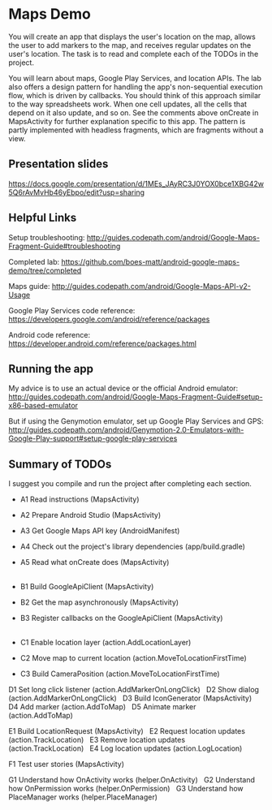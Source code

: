 # Maps Demo

 You will create an app that displays the user's location on the map,
 allows the user to add markers to the map, and receives regular updates
 on the user's location.  The task is to read and complete each of the
 TODOs in the project.

 You will learn about maps, Google Play Services, and location APIs.
 The lab also offers a design pattern for handling the app's non-sequential
 execution flow, which is driven by callbacks.  You should think of this
 approach similar to the way spreadsheets work.  When one cell updates, all
 the cells that depend on it also update, and so on. See the comments above
 onCreate in MapsActivity for further explanation specific to this app.  The
 pattern is partly implemented with headless fragments, which are fragments
 without a view.

## Presentation slides
 https://docs.google.com/presentation/d/1MEs_JAyRC3J0YOX0bce1XBG42w5Q6rAvMvHb46yEbpo/edit?usp=sharing

## Helpful Links
 Setup troubleshooting: http://guides.codepath.com/android/Google-Maps-Fragment-Guide#troubleshooting
 
 Completed lab: https://github.com/boes-matt/android-google-maps-demo/tree/completed

 Maps guide: http://guides.codepath.com/android/Google-Maps-API-v2-Usage

 Google Play Services code reference: https://developers.google.com/android/reference/packages

 Android code reference: https://developer.android.com/reference/packages.html

## Running the app
 My advice is to use an actual device or the official Android emulator:
 http://guides.codepath.com/android/Google-Maps-Fragment-Guide#setup-x86-based-emulator

 But if using the Genymotion emulator, set up Google Play Services and GPS:
 http://guides.codepath.com/android/Genymotion-2.0-Emulators-with-Google-Play-support#setup-google-play-services

## Summary of TODOs
 I suggest you compile and run the project after completing each section.

* A1 Read instructions (MapsActivity)
* A2 Prepare Android Studio (MapsActivity)
* A3 Get Google Maps API key (AndroidManifest)
* A4 Check out the project's library dependencies (app/build.gradle)
* A5 Read what onCreate does (MapsActivity)  
&nbsp;

* B1 Build GoogleApiClient (MapsActivity)
* B2 Get the map asynchronously (MapsActivity)
* B3 Register callbacks on the GoogleApiClient (MapsActivity)  
&nbsp;

* C1 Enable location layer (action.AddLocationLayer)
* C2 Move map to current location (action.MoveToLocationFirstTime)
* C3 Build CameraPosition (action.MoveToLocationFirstTime)  

D1 Set long click listener (action.AddMarkerOnLongClick)&nbsp;&nbsp;
D2 Show dialog (action.AddMarkerOnLongClick)&nbsp;&nbsp;
D3 Build IconGenerator (MapsActivity)&nbsp;&nbsp;
D4 Add marker (action.AddToMap)&nbsp;&nbsp;
D5 Animate marker (action.AddToMap)&nbsp;&nbsp;
&nbsp;

E1 Build LocationRequest (MapsActivity)&nbsp;&nbsp;
E2 Request location updates (action.TrackLocation)&nbsp;&nbsp;
E3 Remove location updates (action.TrackLocation)&nbsp;&nbsp;
E4 Log location updates (action.LogLocation)&nbsp;&nbsp;
&nbsp;

F1 Test user stories (MapsActivity)&nbsp;&nbsp;
&nbsp;

G1 Understand how OnActivity works (helper.OnActivity)&nbsp;&nbsp;
G2 Understand how OnPermission works (helper.OnPermission)&nbsp;&nbsp;
G3 Understand how PlaceManager works (helper.PlaceManager)&nbsp;&nbsp;
